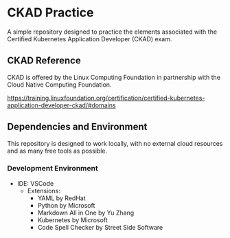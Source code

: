 # CKAD Practice
A simple repository designed to practice the elements associated with the Certified Kubernetes Application Developer (CKAD) exam.

## CKAD Reference
CKAD is offered by the Linux Computing Foundation in partnership with the Cloud Native Computing Foundation.

https://training.linuxfoundation.org/certification/certified-kubernetes-application-developer-ckad/#domains

## Dependencies and Environment
This repository is designed to work locally, with no external cloud resources and as many free tools as possible.
### Development Environment
- IDE: VSCode
  - Extensions:
    - YAML by RedHat
    - Python by Microsoft
    - Markdown All in One by Yu Zhang
    - Kubernetes by Microsoft
    - Code Spell Checker by Street Side Software